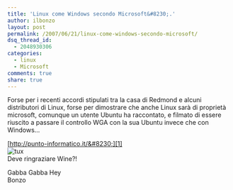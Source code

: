 ```yaml
---
title: 'Linux come Windows secondo Microsoft&#8230;.'
author: ilbonzo
layout: post
permalink: /2007/06/21/linux-come-windows-secondo-microsoft/
dsq_thread_id:
  - 2048930306
categories:
  - linux
  - Microsoft
comments: true
share: true
---
```

Forse per i recenti accordi stipulati tra la casa di Redmond e alcuni distributori di Linux, forse per dimostrare che anche Linux sarà di proprietà microsoft, comunque un utente Ubuntu ha raccontato, e filmato di essere riuscito a passare il controllo WGA con la sua Ubuntu invece che con Windows&#8230;

[http://punto-informatico.it/&#8230;][1]  
![tux][2]  
Deve ringraziare Wine?!

Gabba Gabba Hey  
Bonzo

<div class='kindleWidget kindleLight' >

</div>



 [1]: http://punto-informatico.it/p.aspx?i=2022017
 [2]: http://magni.me/wp-content/uploads/2007/06/ce-impact-va-avea-windows-vista-asupra-linux-2.jpg
